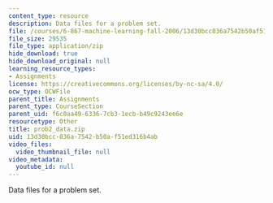```yaml
---
content_type: resource
description: Data files for a problem set.
file: /courses/6-867-machine-learning-fall-2006/13d30bcc036a7542b50af51ed316b4ab_prob2_data.zip
file_size: 29535
file_type: application/zip
hide_download: true
hide_download_original: null
learning_resource_types:
- Assignments
license: https://creativecommons.org/licenses/by-nc-sa/4.0/
ocw_type: OCWFile
parent_title: Assignments
parent_type: CourseSection
parent_uid: f6c0aa49-6336-7cb3-1ecb-b49c9243ee6e
resourcetype: Other
title: prob2_data.zip
uid: 13d30bcc-036a-7542-b50a-f51ed316b4ab
video_files:
  video_thumbnail_file: null
video_metadata:
  youtube_id: null
---
```

Data files for a problem set.